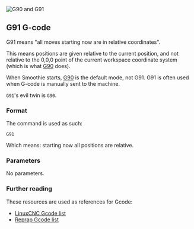 
![G90 and G91](/images/external/https.gcodetutor.com.gcode.tutorial.img.g90.and.g91.jpg)

## G91 G-code

G91 means "all moves starting now are in relative coordinates".

This means positions are given relative to the current position, and not relative to the 0,0,0 point of the current workspace coordinate system (which is what [G90](g90.md) does).

When Smoothie starts, [G90](g90.md) is the default mode, not G91. G91 is often used when G-code is manually sent to the machine.

`G91`'s evil twin is `G90`.

### Format

The command is used as such:

```
G91
```

Which means: starting now all positions are relative.

### Parameters

No parameters.

### Further reading

These resources are used as references for Gcode:
* [LinuxCNC Gcode list](http://linuxcnc.org/docs/html/gcode.html)
* [Reprap Gcode list](http://reprap.org/wiki/G-code)
